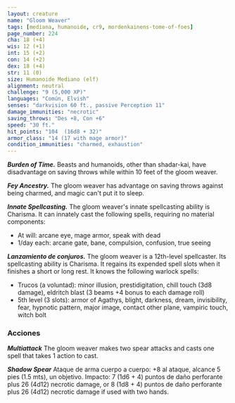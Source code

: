 ```yaml
---
layout: creature
name: "Gloom Weaver"
tags: [mediana, humanoide, cr9, mordenkainens-tome-of-foes]
page_number: 224
cha: 18 (+4)
wis: 12 (+1)
int: 15 (+2)
con: 14 (+2)
dex: 18 (+4)
str: 11 (0)
size: Humanoide Mediano (elf)
alignment: neutral
challenge: "9 (5,000 XP)"
languages: "Común, Elvish"
senses: "darkvision 60 ft., passive Perception 11"
damage_immunities: "necrotic"
saving_throws: "Des +8, Con +6"
speed: "30 ft."
hit_points: "104  (16d8 + 32)"
armor_class: "14 (17 with mage armor)"
condition_immunities: "charmed, exhaustion"
---
```


***Burden of Time.*** Beasts and humanoids, other than shadar-kai, have disadvantage on saving throws while within 10 feet of the gloom weaver.

***Fey Ancestry.*** The gloom weaver has advantage on saving throws against being charmed, and magic can't put it to sleep.

***Innate Spellcasting.*** The gloom weaver's innate spellcasting ability is Charisma. It can innately cast the following spells, requiring no material components:
* At will: arcane eye, mage armor, speak with dead
* 1/day each: arcane gate, bane, compulsion, confusion, true seeing

***Lanzamiento de conjuros.*** The gloom weaver is a 12th-level spellcaster. Its spellcasting ability is Charisma. It regains its expended spell slots when it finishes a short or long rest. It knows the following warlock spells:
* Trucos (a voluntad): minor illusion, prestidigitation, chill touch (3d8 damage), eldritch blast (3 beams +4 bonus to each damage roll)
* 5th level (3 slots): armor of Agathys, blight, darkness, dream, invisibility, fear, hypnotic pattern, major image, contact other plane, vampiric touch, witch bolt


### Acciones

***Multiattack*** The gloom weaver makes two spear attacks and casts one spell that takes 1 action to cast.

***Shadow Spear*** Ataque de arma cuerpo a cuerpo: +8 al ataque, alcance 5 pies (1.5 mts), un objetivo. Impacto: 7 (1d6 + 4) puntos de daño perforante plus 26 (4d12) necrotic damage, or 8 (1d8 + 4) puntos de daño perforante plus 26 (4d12) necrotic damage if used with two hands.